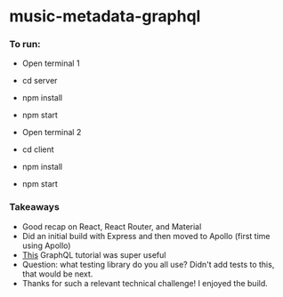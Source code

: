 # music-metadata-graphql

### To run:
- Open terminal 1
- cd server
- npm install
- npm start

- Open terminal 2
- cd client
- npm install
- npm start

### Takeaways
- Good recap on React, React Router, and Material
- Did an initial build with Express and then moved to Apollo (first time using Apollo)
- [This](https://www.youtube.com/watch?v=yqWzCV0kU_c&t=8977s) GraphQL tutorial was super useful
- Question: what testing library do you all use? Didn't add tests to this, that would be next.
- Thanks for such a relevant technical challenge!  I enjoyed the build.
